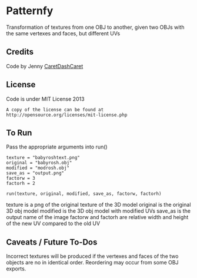 Patternfy
============

Transformation of textures from one OBJ to another, given two OBJs with the same vertexes and faces, but different UVs

Credits
-------------

Code by Jenny [CaretDashCaret](http://caretdashcaret.wordpress.com/)


License
-------------

Code is under MIT License 2013

	A copy of the license can be found at http://opensource.org/licenses/mit-license.php

To Run
-------------
Pass the appropriate arguments into run()

```
texture = "babyroshtext.png"
original = "babyrosh.obj"
modified = "modrosh.obj"
save_as = "output.png"
factorw = 3
factorh = 2

run(texture, original, modified, save_as, factorw, factorh)
```

texture is a png of the original texture of the 3D model
original is the original 3D obj model
modified is the 3D obj model with modified UVs
save_as is the output name of the image
factorw and factorh are relative width and height of the new UV compared to the old UV

Caveats / Future To-Dos
-------------
Incorrect textures will be produced if the vertexes and faces of the two objects are no in identical order. Reordering may occur from some OBJ exports.
